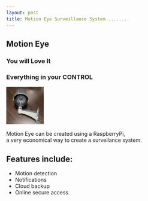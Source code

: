 ```yaml
---
layout: post
title: Motion Eye Surveillance System........
---
```

## Motion Eye
### You will Love It
### Everything in your CONTROL

<img src = "../images/ME01.jpg" width=100>

Motion Eye can be created using a RaspberryPi,<br>
a very economical way to create a surveilance system.

## Features include:

- Motion detection
- Notifications
- Cloud backup
- Online secure access
